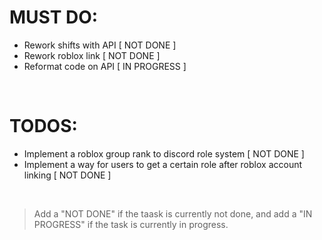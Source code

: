 # MUST DO:

- Rework shifts with API [ NOT DONE ]
- Rework roblox link [ NOT DONE ]
- Reformat code on API [ IN PROGRESS ]

<br>

# TODOS:

- Implement a roblox group rank to discord role system [ NOT DONE ]
- Implement a way for users to get a certain role after roblox account linking [ NOT DONE ]

<br>

> Add a "NOT DONE" if the taask is currently not done, and add a "IN PROGRESS" if the task is currently in progress.